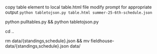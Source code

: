 copy table element to local table.html file
modify prompt for appropriate output
`python tabletojson.py table.html summer-25-6th-schedule.json`


python pulltables.py && python tabletojson.py  

cd ..  

rm data/{standings,schedule}.json && mv fieldhouse-data/{standings,schedule}.json data/  


